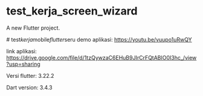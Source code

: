 # test_kerja_screen_wizard 

A new Flutter project. 

#   t e s t _ k e r j a _ m o b i l e _ f l u t t e r _ s e r u  
 
 demo aplikasi: https://youtu.be/vuupo1uRwQY 

link aplikasi: https://drive.google.com/file/d/1tzQywzaC6EHuB9JIrCrFQtABIO0I3hc_/view?usp=sharing 

Versi flutter: 3.22.2

Dart version: 3.4.3 
